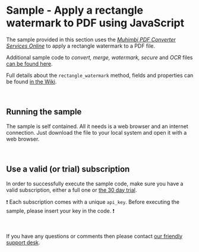# Sample - Apply a rectangle watermark to PDF using JavaScript

The sample provided in this section uses the [*Muhimbi PDF Converter Services Online*](https://github.com/Muhimbi/PDF-Converter-Services-Online) to apply a rectangle watermark to a PDF file. 

Additional sample code to *convert, merge, watermark, secure* and *OCR* files [can be found here](../../).

Full details about the `rectangle_watermark` method, fields and properties can be found [in the Wiki](https://github.com/Muhimbi/PDF-Converter-Services-Online/wiki/API:-rectangle_watermark).

<br>

## Running the sample

The sample is self contained. All it needs is a web browser and an internet connection. Just download the file to your local system and open it with a web browser.

<br>

## Use a valid (or trial) subscription

In order to successfully execute the sample code, make sure you have a valid subscription, either a full one or [the 30 day trial](https://support.muhimbi.com/hc/en-us/articles/115002816048-Getting-started-with-the-PDF-Converter-Services-Online).

:exclamation: Each subscription comes with a unique `api_key`. Before executing the sample, please insert your key in the code. :exclamation:


<br>

If you have any questions or comments then please contact [our friendly support desk](http://www.muhimbi-online.com/contact).

